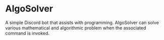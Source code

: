 # AlgoSolver
A simple Discord bot that assists with programming. AlgoSolver can solve various mathematical and algorithmic problem when the associated command is invoked.
